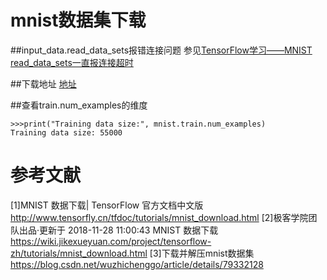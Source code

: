 # mnist数据集下载

##input_data.read_data_sets报错连接问题
参见[TensorFlow学习——MNIST read_data_sets一直报连接超时](https://blog.csdn.net/c20081052/article/details/79101499)


##下载地址
[地址](http://yann.lecun.com/exdb/mnist/)

##查看train.num_examples的维度
```
>>>print("Training data size:", mnist.train.num_examples)
Training data size: 55000

```


# 参考文献
[1]MNIST 数据下载| TensorFlow 官方文档中文版<http://www.tensorfly.cn/tfdoc/tutorials/mnist_download.html>
[2]极客学院团队出品·更新于 2018-11-28 11:00:43 MNIST 数据下载<https://wiki.jikexueyuan.com/project/tensorflow-zh/tutorials/mnist_download.html>
[3]下载并解压mnist数据集<https://blog.csdn.net/wuzhichenggo/article/details/79332128>
